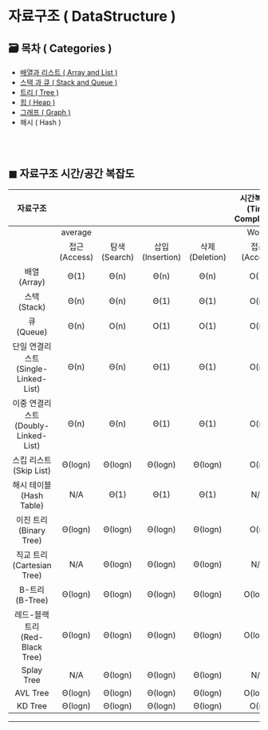 # 자료구조 ( DataStructure )

## 🗃 목차 ( Categories )
- [배열과 리스트 ( Array and List )](/dataStructure/Array_List)
- [스택 과 큐 ( Stack and Queue )](/dataStructure/Stack_Queue)
- [트리 ( Tree )](/dataStructure/Tree)
- [힙 ( Heap )](dataStructure/Heap)
- [그래프 ( Graph )](/dataStructure/Graph)
- 해시 ( Hash )

<br><br>

## ◼ 자료구조 시간/공간 복잡도

자료구조 ||||| 시간복잡도 (Time Complexity) |||| 공간복잡도 (space Complexity) 
:---:|:---:|:---:|:---:|:---:|:---:|:---:|:---:|:---:|:---:
|| average ||||Worst|||| Worst
|| 접근 (Access) | 탐색 (Search) | 삽입 (Insertion)| 삭제 (Deletion) |  접근 (Access) | 탐색 (Search) | 삽입 (Insertion)| 삭제 (Deletion) | 
배열 (Array) | Θ(1) | Θ(n) | Θ(n) | Θ(n) | O(1) | O(n) | O(n) | O(n) | O(n) 
스택 (Stack) | Θ(n) | Θ(n) | Θ(1) | Θ(1) | O(n) | O(n) | O(1) | O(1) | O(n) 
큐 (Queue) | Θ(n) | O(n) | O(1) | O(1) | O(n) | O(n) | O(1) | O(1) | O(n) 
단일 연결리스트 (Single-Linked-List) | Θ(n) | Θ(n) | Θ(1) | Θ(1) | O(n) | O(n) | O(1) | O(1) | O(n) 
이중 연결리스트 (Doubly-Linked-List) | Θ(n) | Θ(n) | Θ(1) | Θ(1) | O(n) | O(n) | O(1) | O(1) | O(n) 
스킵 리스트 (Skip List) | Θ(logn) | Θ(logn) | Θ(logn) | Θ(logn) | O(n) | O(n) | O(n) | O(n) | O(nlogn) 
해시 테이블 (Hash Table)| N/A | Θ(1) | Θ(1) | Θ(1) | N/A | O(n) | O(n) | O(n) | O(n) | O(n) 
이진 트리 (Binary Tree)|  Θ(logn) | Θ(logn) | Θ(logn) | Θ(logn) | O(n) | O(n) | O(n) | O(n) | O(n) 
직교 트리 (Cartesian Tree) | N/A | Θ(logn) | Θ(logn) | Θ(logn) | N/A | O(n) | O(n) | O(n) | O(n) 
B-트리 (B-Tree) | Θ(logn) | Θ(logn) | Θ(logn) | Θ(logn) | O(logn) | O(logn) | O(logn) | O(logn) | O(n)
레드-블랙 트리 (Red-Black Tree)| Θ(logn) | Θ(logn) | Θ(logn) | Θ(logn) | O(logn) | O(logn) | O(logn) | O(logn) | O(n)
Splay Tree |  N/A | Θ(logn) | Θ(logn) | Θ(logn) | N/A | O(logn) | O(logn) | O(logn) | O(n)
AVL Tree | Θ(logn) | Θ(logn) | Θ(logn) | Θ(logn) | O(logn) | O(logn) | O(logn) | O(logn) | O(n)
KD Tree |  Θ(logn) | Θ(logn) | Θ(logn) | Θ(logn) | O(n) | O(n) | O(n) | O(n) | O(n)
-------------
